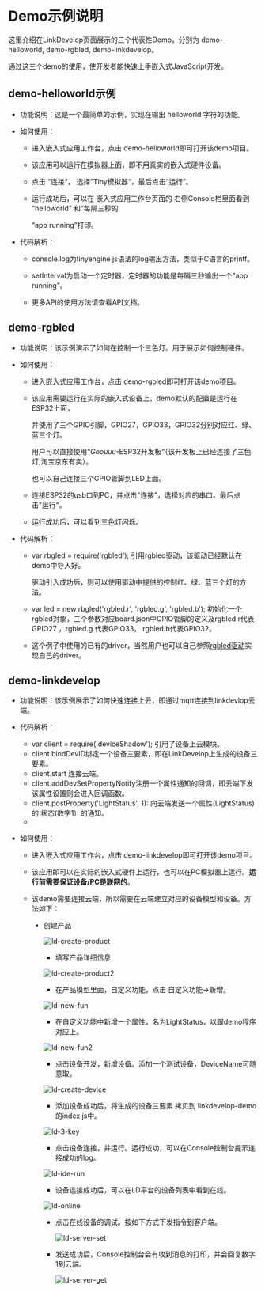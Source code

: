 # Demo示例说明

这里介绍在LinkDevelop页面展示的三个代表性Demo，分别为 demo-helloworld, demo-rgbled, demo-linkdevelop。

通过这三个demo的使用，使开发者能快速上手嵌入式JavaScript开发。



## demo-helloworld示例

* 功能说明：这是一个最简单的示例，实现在输出 helloworld 字符的功能。

* 如何使用：

  * 进入嵌入式应用工作台，点击 demo-helloworld即可打开该demo项目。

  * 该应用可以运行在模拟器上面，即不用真实的嵌入式硬件设备。

  * 点击 “连接“， 选择”Tiny模拟器“，最后点击“运行”。

  * 运行成功后，可以在 嵌入式应用工作台页面的 右侧Console栏里面看到 “helloworld” 和“每隔三秒的

    “app running”打印。

* 代码解析：

  * console.log为tinyengine js语法的log输出方法，类似于C语言的printf。

  * setInterval为启动一个定时器，定时器的功能是每隔三秒输出一个"app running"。

  * 更多API的使用方法请查看API文档。

    

## demo-rgbled

* 功能说明：该示例演示了如何在控制一个三色灯。用于展示如何控制硬件。

* 如何使用：

  * 进入嵌入式应用工作台，点击 demo-rgbled即可打开该demo项目。

  * 该应用需要运行在实际的嵌入式设备上，demo默认的配置是运行在ESP32上面，

    并使用了三个GPIO引脚，GPIO27，GPIO33，GPIO32分别对应红、绿、蓝三个灯。

    用户可以直接使用“*Goouuu*-ESP32开发板“（该开发板上已经连接了三色灯,淘宝京东有卖）。

    也可以自己连接三个GPIO管脚到LED上面。

  * 连接ESP32的usb口到PC，并点击"连接"，选择对应的串口。最后点击"运行"。

  * 运行成功后，可以看到三色灯闪烁。

* 代码解析：

  * var rbgled = require('rgbled');  引用rgbled驱动，该驱动已经默认在demo中导入好。

    驱动引入成功后，则可以使用驱动中提供的控制红、绿、蓝三个灯的方法。

  * var led = new rbgled('rgbled.r', 'rgbled.g', 'rgbled.b'); 初始化一个rgbled对象，三个参数对应board.json中GPIO管脚的定义及rgbled.r代表GPIO27 ，rgbled.g 代表GPIO33， rgbled.b代表GPIO32。

  * 这个例子中使用的已有的driver，当然用户也可以自己参照[rgbled驱动](https://github.com/aliyun/TinyEngine/tree/master/scripts/drivers/led/rgbled)实现自己的driver。

    

## demo-linkdevelop

* 功能说明：该示例展示了如何快速连接上云，即通过mqtt连接到linkdevlop云端。

* 代码解析：

  * var client = require('deviceShadow'); 引用了设备上云模块。
  * client.bindDevID绑定一个设备三要素，即在LinkDevelop上生成的设备三要素。
  * client.start 连接云端。
  * client.addDevSetPropertyNotify注册一个属性通知的回调，即云端下发该属性设置则会进入回调函数。
  * client.postProperty('LightStatus', 1): 向云端发送一个属性(LightStatus) 的 状态(数字1）的通知。
  * 

* 如何使用：

  * 进入嵌入式应用工作台，点击 demo-linkdevelop即可打开该demo项目。

  * 该应用即可以在实际的嵌入式硬件上运行，也可以在PC模拟器上运行。**运行前需要保证设备/PC是联网的**。

  * 该demo需要连接云端，所以需要在云端建立对应的设备模型和设备。方法如下：

    * 创建产品

      ![ld-create-product]( ./graph/ld-demo-png/ld-create-product.jpg)

     

      * 填写产品详细信息

      ![ld-create-product2](./graph/ld-demo-png/ld-create-product2.jpg)

      

      * 在产品模型里面，自定义功能，点击 自定义功能->新增。

      ![ld-new-fun](./graph/ld-demo-png/ld-new-fun.jpg)

      

      * 在自定义功能中新增一个属性，名为LightStatus，以跟demo程序对应上。

      ![ld-new-fun2](./graph/ld-demo-png/ld-new-fun2.jpg)

      

      * 点击设备开发，新增设备。添加一个测试设备，DeviceName可随意取。

      ![ld-create-device](./graph/ld-demo-png/ld-create-device.jpg)

      

      * 添加设备成功后，将生成的设备三要素 拷贝到 linkdevelop-demo的index.js中。

      ![ld-3-key](./graph/ld-demo-png/ld-3-key.jpg)

      

      * 点击设备连接，并运行。运行成功，可以在Console控制台提示连接成功的log。

      ![ld-ide-run](./graph/ld-demo-png/ld-ide-run.jpg)

      

      * 设备连接成功后，可以在LD平台的设备列表中看到在线。

      ![ld-online](./graph/ld-demo-png/ld-online.jpg)

      

      * 点击在线设备的调试。按如下方式下发指令到客户端。

        ![ld-server-set](./graph/ld-demo-png/ld-server-set.jpg)

      * 发送成功后，Console控制台会有收到消息的打印，并会回复数字1到云端。

        ![ld-server-get](./graph/ld-demo-png/ld-server-get.jpg)

  

